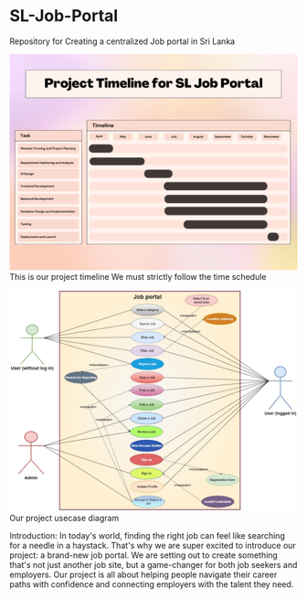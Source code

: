 # SL-Job-Portal

Repository for Creating a centralized Job portal in Sri Lanka

![alt text](JobFinderLK.png)
This is our project timeline
We must strictly follow the time schedule

![alt text](jobPortalNew.jpg)
Our project usecase diagram

Introduction:
In today's world, finding the right job can feel like searching for a needle in a haystack. That's
why we are super excited to introduce our project: a brand-new job portal. We are setting out to
create something that's not just another job site, but a game-changer for both job seekers and
employers.
Our project is all about helping people navigate their career paths with confidence and
connecting employers with the talent they need.

